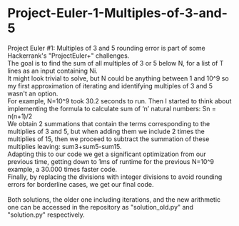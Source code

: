 # Project-Euler-1-Multiples-of-3-and-5
Project Euler #1: Multiples of 3 and 5 rounding error is part of some Hackerrank's "ProjectEuler+" challenges. <br />
The goal is to find the sum of all multiples of 3 or 5 below N, for a list of T lines as an input containing Ni. <br />
It might look trivial to solve, but N could be anything between 1 and 10^9 so my first approximation of iterating and identifying multiples of 3 and 5 wasn't an option. <br />
For example, N=10^9 took 30.2 seconds to run. Then I started to think about implementing the formula to calculate sum of ‘n’ natural numbers: Sn = n(n+1)/2 <br />
We obtain 2 summations that contain the terms corresponding to the multiplies of 3 and 5, but when adding them we include 2 times the multiplies of 15, then we proceed to subtract the summation of these multiplies leaving: sum3+sum5-sum15. <br />
Adapting this to our code we get a significant optimization from our previous time, getting down to 1ms of runtime for the previous N=10^9 example, a 30.000 times faster code. <br />
Finally, by replacing the divisions with integer divisions to avoid rounding errors for borderline cases, we get our final code. <br />
<br />
Both solutions, the older one including iterations, and the new arithmetic one can be accessed in the repository as "solution_old.py" and "solution.py" respectively.
